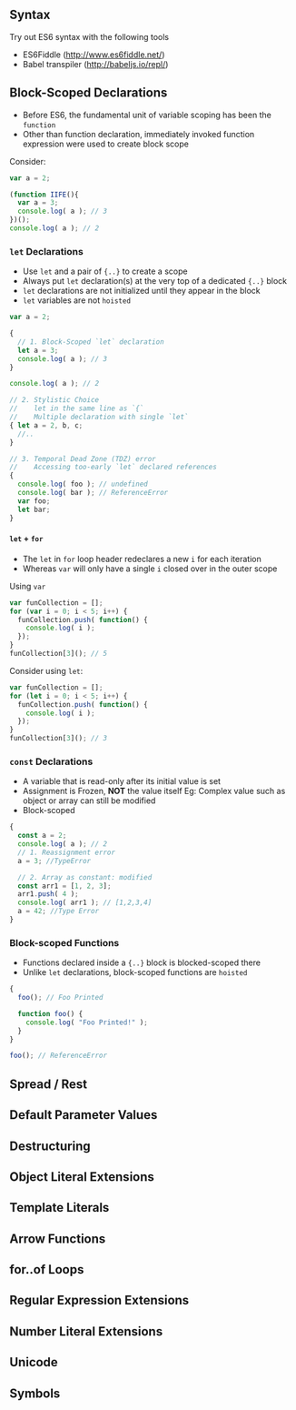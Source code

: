 ## Syntax

Try out ES6 syntax with the following tools
- ES6Fiddle (http://www.es6fiddle.net/)
- Babel transpiler (http://babeljs.io/repl/)

## Block-Scoped Declarations
- Before ES6, the fundamental unit of variable scoping has been the `function`
- Other than function declaration, immediately invoked function expression were used to create block scope

Consider:
```js
var a = 2;

(function IIFE(){
  var a = 3;
  console.log( a ); // 3
})();
console.log( a ); // 2
```

### `let` Declarations
- Use `let` and a pair of `{..}` to create a scope
- Always put `let` declaration(s) at the very top of a dedicated `{..}` block
- `let` declarations are not initialized until they appear in the block
- `let` variables are not `hoisted`

```js
var a = 2;

{
  // 1. Block-Scoped `let` declaration
  let a = 3;
  console.log( a ); // 3
}

console.log( a ); // 2

// 2. Stylistic Choice
//    let in the same line as `{`
//    Multiple declaration with single `let`
{ let a = 2, b, c;
  //..
}

// 3. Temporal Dead Zone (TDZ) error
//    Accessing too-early `let` declared references
{
  console.log( foo ); // undefined
  console.log( bar ); // ReferenceError
  var foo;
  let bar;
}
```

#### `let` + `for`
  - The `let` in `for` loop header redeclares a new `i` for each iteration
  - Whereas `var` will only have a single `i` closed over in the outer scope

  Using `var`
  ```js
  var funCollection = [];
  for (var i = 0; i < 5; i++) {
    funCollection.push( function() {
      console.log( i );
    });
  }
  funCollection[3](); // 5
  ```

  Consider using `let`:
  ```js
  var funCollection = [];
  for (let i = 0; i < 5; i++) {
    funCollection.push( function() {
      console.log( i );
    });
  }
  funCollection[3](); // 3
  ```

### `const` Declarations
- A variable that is read-only after its initial value is set
- Assignment is Frozen, **NOT** the value itself
  Eg: Complex value such as object or array can still  be modified
- Block-scoped

```js
{
  const a = 2;
  console.log( a ); // 2
  // 1. Reassignment error
  a = 3; //TypeError

  // 2. Array as constant: modified
  const arr1 = [1, 2, 3];
  arr1.push( 4 );
  console.log( arr1 ); // [1,2,3,4]
  a = 42; //Type Error
}
```

### Block-scoped Functions
- Functions declared inside a `{..}` block is blocked-scoped there
- Unlike `let` declarations, block-scoped functions are `hoisted`

```js
{
  foo(); // Foo Printed

  function foo() {
    console.log( "Foo Printed!" );
  }
}

foo(); // ReferenceError
```

## Spread / Rest
## Default Parameter Values
## Destructuring
## Object Literal Extensions
## Template Literals
## Arrow Functions
## for..of Loops
## Regular Expression Extensions
## Number Literal Extensions
## Unicode
## Symbols
